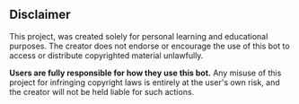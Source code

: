 ## Disclaimer
This project, was created solely for personal learning and educational purposes. The creator does not endorse or encourage the use of this bot to access or distribute copyrighted material unlawfully.

**Users are fully responsible for how they use this bot.** Any misuse of this project for infringing copyright laws is entirely at the user's own risk, and the creator will not be held liable for such actions.